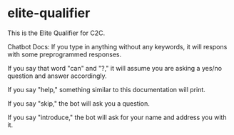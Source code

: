 # elite-qualifier
This is the Elite Qualifier for C2C.

Chatbot Docs:
If you type in anything without any keywords, it will respons with some preprogrammed responses.

If you say that word "can" and "?," it will assume you are asking a yes/no question and answer accordingly.

If you say "help," something similar to this documentation will print.

If you say "skip," the bot will ask you a question.

If you say "introduce," the bot will ask for your name and address you with it.
